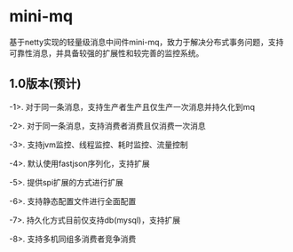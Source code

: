 # mini-mq
基于netty实现的轻量级消息中间件mini-mq，致力于解决分布式事务问题，支持可靠性消息，并具备较强的扩展性和较完善的监控系统。        
    
## 1.0版本(预计)     
       
-1>. 对于同一条消息，支持生产者生产且仅生产一次消息并持久化到mq        
    
-2>. 对于同一条消息，支持消费者消费且仅消费一次消息        
     
-3>. 支持jvm监控、线程监控、耗时监控、流量控制    
     
-4>. 默认使用fastjson序列化，支持扩展  
    
-5>. 提供spi扩展的方式进行扩展      
    
-6>. 支持静态配置文件进行全面配置    
    
-7>. 持久化方式目前仅支持db(mysql)，支持扩展    
    
-8>. 支持多机同组多消费者竞争消费    
    
